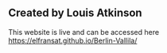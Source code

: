 ## Created by Louis Atkinson

This website is live and can be accessed here https://elfransat.github.io/Berlin-Vallila/
